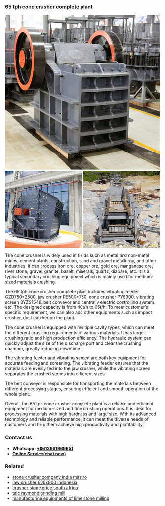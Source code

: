 <h3>65 tph cone crusher complete plant</h3><img src='1702952845.jpg' alt=''><p>The cone crusher is widely used in fields such as metal and non-metal mines, cement plants, construction, sand and gravel metallurgy, and other industries. It can process iron ore, copper ore, gold ore, manganese ore, river stone, gravel, granite, basalt, minerals, quartz, diabase, etc. It is a typical secondary crushing equipment which is mainly used for medium-sized materials crushing.</p><p>The 65 tph cone crusher complete plant includes vibrating feeder GZD750*2500, jaw crusher PE500*750, cone crusher PYB900, vibrating screen 3YZS1548, belt conveyor and centrally electric controlling system, etc. The designed capacity is from 40t/h to 65t/h. To meet customer’s specific requirement, we can also add other equipments such as impact crusher, dust catcher on the plant.</p><p>The cone crusher is equipped with multiple cavity types, which can meet the different crushing requirements of various materials. It has large crushing ratio and high production efficiency. The hydraulic system can quickly adjust the size of the discharge port and clear the crushing chamber, greatly reducing downtime.</p><p>The vibrating feeder and vibrating screen are both key equipment for accurate feeding and screening. The vibrating feeder ensures that the materials are evenly fed into the jaw crusher, while the vibrating screen separates the crushed stones into different sizes.</p><p>The belt conveyor is responsible for transporting the materials between different processing stages, ensuring efficient and smooth operation of the whole plant.</p><p>Overall, the 65 tph cone crusher complete plant is a reliable and efficient equipment for medium-sized and fine crushing operations. It is ideal for processing materials with high hardness and large size. With its advanced technology and reliable performance, it can meet the diverse needs of customers and help them achieve high productivity and profitability.</p><h3>Contact us</h3><ul><li><strong>Whatsapp:&nbsp;<a href="https://wa.me/8613661969651">+8613661969651</a></strong></li><li><a href="https://swt.shibang-china.com/?git&amp;zhl&amp;65 tph cone crusher complete plant"><strong>Online Service(chat now)</strong></a></li></ul><h3>Related</h3><ul><li><a href='stone crusher company india mastro.md'>stone crusher company india mastro</a></li><li><a href='jaw crusher 600x900 indonesia.md'>jaw crusher 600x900 indonesia</a></li><li><a href='crusher stone price south africa.md'>crusher stone price south africa</a></li><li><a href='talc raymond grinding mill.md'>talc raymond grinding mill</a></li><li><a href='manufacturing equipments of lime stone milling.md'>manufacturing equipments of lime stone milling</a></li></ul>